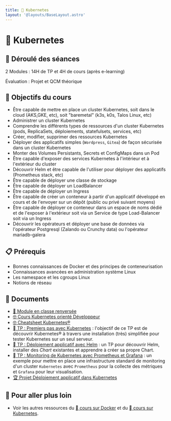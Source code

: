 ```yaml
---
title: 󱃾 Kubernetes
layout: '@layouts/BaseLayout.astro'
---
```


# 󱃾  Kubernetes

## 📅 Déroulé des séances

2 Modules : 14H de TP et 4H de cours (après e-learning)

Évaluation : Projet et QCM théorique

## 🎯 Objectifs du cours

- Être capable de mettre en place un cluster Kubernetes, soit dans le cloud (AKS,GKE, etc), soit "baremetal" (k3s, k0s, Talos Linux, etc)
- Administrer un cluster Kubernetes
- Comprendre les différents types de ressources d'un cluster Kubernetes (pods, ReplicaSets, déploiements, statefulsets, services, etc)
- Créer, modifier, supprimer des ressources Kubernetes
- Déployer des applicatifs simples (`Wordpress`, `Gitea`) de façon sécurisée dans un cluster Kubernetes
- Monter des Volumes Persistants, Secrets et ConfigMaps dans un Pod
- Être capable d'exposer des services Kubernetes à l'intérieur et à l'extérieur du cluster
- Découvrir Helm et être capable de l'utiliser pour déployer des applicatifs (Prometheus stack, etc)
- Être capable de déployer une classe de stockage
- Être capable de déployer un LoadBalancer
- Être capable de déployer un Ingress
- Être capable de créer un conteneur à partir d'un applicatif développé en cours et de l'envoyer sur un dépôt (public ou privé suivant moyens)
- Être capable de déployer ce conteneur dans un espace de noms dédié et de l'exposer à l'extérieur soit via un Service de type Load-Balancer soit via un Ingress
- Découvrir les opérateurs et déployer une base de données via l'opérateur Postgresql (Zalando ou Crunchy data) ou l'opérateur mariadb-galera

## 📋 Prérequis

- Bonnes connaissances de Docker et des principes de conteneurisation
- Connaissances avancées en administration système Linux
- Les namespace et les cgroups Linux
- Notions de réseau

## 📑 Documents

- [🔀 Module en classe renversée](/epsi/i2/k8s/classe-renversee)
- [🤓 Cours Kubernetes orienté Développeur](/k8s/cours-dev)
- [🤓 Cheatsheet Kubernetes®](/k8s/cheatsheet)
- [󱃾  TP : Premiers pas avec Kubernetes](/k8s/tp) : l'objectif de ce TP est de découvrir Kubernetes® à travers une installation (très) simplifiée pour tester Kubernetes sur un seul serveur.
- [󱃾  TP : Déploiement applicatif avec Helm](/k8s/tp-helm) : un TP pour découvrir Helm, installer des _Chart_ existantes et apprendre à créer sa propre Chart.
- [󱃾  TP : Monitoring de Kubernetes avec Prometheus et Grafana](/k8s/tp-prometheus-grafana) : un exemple pour mettre en place une infrastructure standard de monitoring d'un cluster `Kubernetes` avec `Prometheus` pour la collecte des métriques et `Grafana` pour leur visualisation.
- [🏆 Projet Déploiement applicatif dans Kubernetes](/epsi/i2/k8s/projet)

## 🚀 Pour aller plus loin

- Voir les autres ressources du [  cours sur Docker](/docker) et du [󱃾  cours sur Kubernetes](/k8s).

